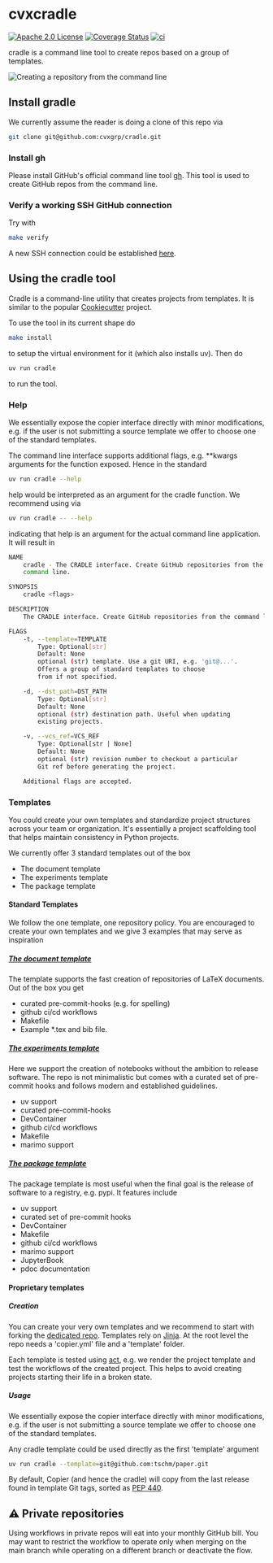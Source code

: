 # cvxcradle

[![Apache 2.0 License](https://img.shields.io/badge/License-APACHEv2-brightgreen.svg)](https://github.com/cvxgrp/cradle/blob/master/LICENSE)
[![Coverage Status](https://coveralls.io/repos/github/cvxgrp/cradle/badge.png?branch=main)](https://coveralls.io/github/cvxgrp/cradle?branch=main)
[![ci](https://github.com/cvxgrp/cradle/actions/workflows/ci.yml/badge.svg)](https://github.com/cvxgrp/cradle/actions/workflows/ci.yml)

cradle is a command line tool to create repos based on a group of templates.

![Creating a repository from the command line](demo.png)

## Install gradle

We currently assume the reader is doing a clone of this repo via

```bash
git clone git@github.com:cvxgrp/cradle.git
```

### Install gh

Please install GitHub's official command line tool [gh](https://github.com/cli/cli).
This tool is used to create GitHub repos from the command line.

### Verify a working SSH GitHub connection

Try with

```bash
make verify
```

A new SSH connection could be established [here](https://docs.github.com/en/authentication/connecting-to-github-with-ssh/generating-a-new-ssh-key-and-adding-it-to-the-ssh-agent).

## Using the cradle tool

Cradle is a command-line utility that creates projects from templates.
It is similar to the popular
[Cookiecutter](https://cookiecutter.readthedocs.io/en/stable/#) project.

To use the tool in its current shape do

```bash
make install
```

to setup the virtual environment for it (which also installs uv). Then do

```bash
uv run cradle
```

to run the tool.

### Help

We essentially expose the copier interface directly with
minor modifications, e.g. if the user is not submitting a source template
we offer to choose one of the standard templates.

The command line interface supports additional flags, e.g. **kwargs arguments
for the function exposed. Hence in the standard

```bash
uv run cradle --help
```

help would be interpreted as an argument for the cradle function. We recommend
using via

```bash
uv run cradle -- --help
```

indicating that help is an argument for the actual command line application.
It will result in

```bash
NAME
    cradle - The CRADLE interface. Create GitHub repositories from the
    command line.

SYNOPSIS
    cradle <flags>

DESCRIPTION
    The CRADLE interface. Create GitHub repositories from the command line.

FLAGS
    -t, --template=TEMPLATE
        Type: Optional[str]
        Default: None
        optional (str) template. Use a git URI, e.g. 'git@...'.
        Offers a group of standard templates to choose
        from if not specified.

    -d, --dst_path=DST_PATH
        Type: Optional[str]
        Default: None
        optional (str) destination path. Useful when updating
        existing projects.

    -v, --vcs_ref=VCS_REF
        Type: Optional[str | None]
        Default: None
        optional (str) revision number to checkout a particular
        Git ref before generating the project.

    Additional flags are accepted.
```

### Templates

You could create your own templates and standardize project structures
across your team or organization.
It's essentially a project scaffolding tool that helps maintain consistency
in Python projects.

We currently offer $3$ standard templates out of the box

- The document template
- The experiments template
- The package template

#### Standard Templates

We follow the one template, one repository policy.
You are encouraged to create your own templates and we give $3$ examples that
may serve as inspiration

##### [The document template](https://github.com/tschm/paper)

The template supports the fast creation of repositories of LaTeX documents.
Out of the box you get

- curated pre-commit-hooks (e.g. for spelling)
- github ci/cd workflows
- Makefile
- Example *.tex and bib file.

##### [The experiments template](https://github.com/tschm/experiments)

Here we support the creation of notebooks without the ambition to release software.
The repo is not minimalistic but comes with a curated set of pre-commit hooks and
follows modern and established guidelines.

- uv support
- curated pre-commit-hooks
- DevContainer
- github ci/cd workflows
- Makefile
- marimo support

##### [The package template](https://github.com/tschm/package)

The package template is most useful when the final
goal is the release of software to a registry, e.g. pypi.
It features include

- uv support
- curated set of pre-commit hooks
- DevContainer
- Makefile
- github ci/cd workflows
- marimo support
- JupyterBook
- pdoc documentation

#### Proprietary templates

##### Creation

You can create your very own templates and we recommend to start with
forking the
[dedicated repo](https://github.com/tschm/template/blob/main/README.md).
Templates rely on [Jinja](https://jinja.palletsprojects.com/en/stable/).
At the root level the repo needs a 'copier.yml' file and a 'template' folder.

Each template is tested using [act](https://github.com/nektos/act), e.g.
we render the project template and test the workflows of the created project.
This helps to avoid creating projects starting their life in a broken state.

##### Usage

We essentially expose the copier interface directly with
minor modifications, e.g. if the user is not submitting a source template
we offer to choose one of the standard templates.

Any cradle template could be used directly as the first 'template'
argument

```bash
uv run cradle --template=git@github.com:tschm/paper.git
```

By default, Copier (and hence the cradle) will copy from the last
release found in template Git tags, sorted as
[PEP 440](https://peps.python.org/pep-0440/).

## :warning: Private repositories

Using workflows in private repos will eat into your monthly GitHub bill.
You may want to restrict the workflow to operate only when merging on the main branch
while operating on a different branch or deactivate the flow.
